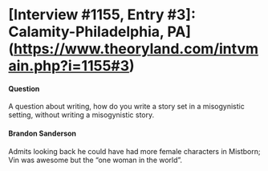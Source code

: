# [Interview #1155, Entry #3]: Calamity-Philadelphia, PA](https://www.theoryland.com/intvmain.php?i=1155#3)

#### Question

A question about writing, how do you write a story set in a misogynistic setting, without writing a misogynistic story.

#### Brandon Sanderson

Admits looking back he could have had more female characters in Mistborn; Vin was awesome but the “one woman in the world”.

